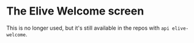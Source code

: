 # The Elive Welcome screen

This is no longer used, but it's still available in the repos with `api elive-welcome`.
